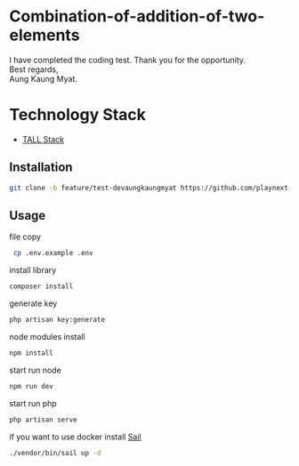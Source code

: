 # Combination-of-addition-of-two-elements

I have completed the coding test. Thank you for the opportunity. <br/>
Best regards, <br/> Aung Kaung Myat.

# Technology Stack
- [TALL Stack](https://tallstack.dev)

## Installation
```bash
git clone -b feature/test-devaungkaungmyat https://github.com/playnext-lab/coding-test-laravel-dev.haruto.git
```

## Usage
file copy
```bash
 cp .env.example .env
```

install library
```bash
composer install   
```

generate key
```bash
php artisan key:generate
```

node modules install
```bash
npm install
```

start run node
```bash
npm run dev 
```

start run php
```bash
php artisan serve
```

if you want to use docker install [Sail](https://laravel.com/docs/10.x/sail)
```bash
./vendor/bin/sail up -d
```
